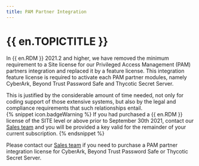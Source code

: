 ```yaml
---
title: PAM Partner Integration
---
```

# {{ en.TOPICTITLE }}
In {{ en.RDM }} 2021.2 and higher, we have removed the minimum requirement to a Site license for our Privileged Access Management (PAM) partners integration and replaced it by a feature license. This integration feature license is required to activate each PAM partner modules, namely CyberArk, Beyond Trust Password Safe and Thycotic Secret Server.  

This is justified by the considerable amount of time needed, not only for coding support of those extensive systems, but also by the legal and compliance requirements that such relationships entail.  
{% snippet icon.badgeWarning %}
If you had purchased a {{ en.RDM }} license of the SITE level or above prior to September 30th 2021, contact our [Sales team](mailto:sales@devolutions.net) and you will be provided a key valid for the remainder of your current subscription.
{% endsnippet %}  

Please contact our [Sales team](mailto:sales@devolutions.net) if you need to purchase a PAM partner integration license for CyberArk, Beyond Trust Password Safe or Thycotic Secret Server.
